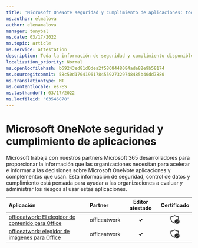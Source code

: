 ```yaml
---
title: 'Microsoft OneNote seguridad y cumplimiento de aplicaciones: todas las aplicaciones'
ms.author: elmalova
author: elenamalova
manager: tonybal
ms.date: 03/17/2022
ms.topic: article
ms.service: attestation
description: Toda la información de seguridad y cumplimiento disponible para todas Microsoft OneNote aplicaciones.
localization_priority: Normal
ms.openlocfilehash: b69243ed81d0dea2f5868448084ade82e9b58174
ms.sourcegitcommit: 58c50d1704196178455927329748485b40dd7880
ms.translationtype: MT
ms.contentlocale: es-ES
ms.lasthandoff: 03/17/2022
ms.locfileid: "63546878"
---
```

# <a name="microsoft-onenote-apps-security-and-compliance"></a>Microsoft OneNote seguridad y cumplimiento de aplicaciones

Microsoft trabaja con nuestros partners Microsoft 365 desarrolladores para proporcionar la información que las organizaciones necesitan para acelerar e informar a las decisiones sobre Microsoft OneNote aplicaciones y complementos que usan. Esta información de seguridad, control de datos y cumplimiento está pensada para ayudar a las organizaciones a evaluar y administrar los riesgos al usar estas aplicaciones.

| **Aplicación** | **Partner** | **Editor atestado** | **Certificado** |
|:--------|:------------|:----------------------:|:-------------:|
| [officeatwork: El elegidor de contenido para Office](./officeatwork-officeatworkcontent-chooser-for-office.md) | officeatwork | **✓** | <img alt="Certified application badge" src="../media/certified-badge.png" height="25" width="25" /> |
| [officeatwork: elegidor de imágenes para Office](./officeatwork-officeatworkimage-chooser-for-office.md) | officeatwork | **✓** | <img alt="Certified application badge" src="../media/certified-badge.png" height="25" width="25" /> |
